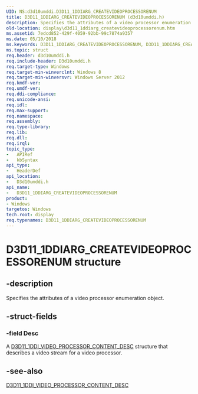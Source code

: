 ```yaml
---
UID: NS:d3d10umddi.D3D11_1DDIARG_CREATEVIDEOPROCESSORENUM
title: D3D11_1DDIARG_CREATEVIDEOPROCESSORENUM (d3d10umddi.h)
description: Specifies the attributes of a video processor enumeration object.
old-location: display\d3d11_1ddiarg_createvideoprocessorenum.htm
ms.assetid: 7edcd852-429f-4059-92bb-99c7874a9357
ms.date: 05/10/2018
ms.keywords: D3D11_1DDIARG_CREATEVIDEOPROCESSORENUM, D3D11_1DDIARG_CREATEVIDEOPROCESSORENUM structure [Display Devices], d3d10umddi/D3D11_1DDIARG_CREATEVIDEOPROCESSORENUM, display.d3d11_1ddiarg_createvideoprocessorenum
ms.topic: struct
req.header: d3d10umddi.h
req.include-header: D3d10umddi.h
req.target-type: Windows
req.target-min-winverclnt: Windows 8
req.target-min-winversvr: Windows Server 2012
req.kmdf-ver: 
req.umdf-ver: 
req.ddi-compliance: 
req.unicode-ansi: 
req.idl: 
req.max-support: 
req.namespace: 
req.assembly: 
req.type-library: 
req.lib: 
req.dll: 
req.irql: 
topic_type:
-	APIRef
-	kbSyntax
api_type:
-	HeaderDef
api_location:
-	D3d10umddi.h
api_name:
-	D3D11_1DDIARG_CREATEVIDEOPROCESSORENUM
product:
- Windows
targetos: Windows
tech.root: display
req.typenames: D3D11_1DDIARG_CREATEVIDEOPROCESSORENUM
---
```


# D3D11_1DDIARG_CREATEVIDEOPROCESSORENUM structure


## -description


Specifies the attributes of a video processor enumeration object.


## -struct-fields




### -field Desc

A <a href="https://msdn.microsoft.com/library/windows/hardware/hh450972">D3D11_1DDI_VIDEO_PROCESSOR_CONTENT_DESC</a> structure that describes a video stream for a video processor.


## -see-also




<a href="https://msdn.microsoft.com/library/windows/hardware/hh450972">D3D11_1DDI_VIDEO_PROCESSOR_CONTENT_DESC</a>
 

 

